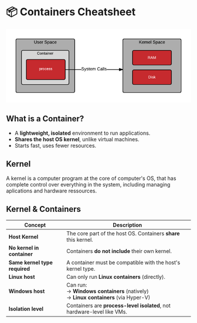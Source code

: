# 📦 Containers Cheatsheet

![kernel and container relionship](./src/kernel.png)

## What is a Container?

- A **lightweight, isolated** environment to run applications.
- **Shares the host OS kernel**, unlike virtual machines.
- Starts fast, uses fewer resources.

## Kernel

A kernel is a computer program at the core of computer's OS, that has complete control over everything in the system, including managing aplications and hardware ressources.

##  Kernel & Containers

| Concept                       | Description                                                                                         |
| ----------------------------- | --------------------------------------------------------------------------------------------------- |
| **Host Kernel**               | The core part of the host OS. Containers **share** this kernel.                                     |
| **No kernel in container**    | Containers **do not include** their own kernel.                                                     |
| **Same kernel type required** | A container must be compatible with the host's kernel type.                                         |
| **Linux host**                | Can only run **Linux containers** (directly).                                                       |
| **Windows host**              | Can run: <br> → **Windows containers** (natively) <br> → **Linux containers** (via Hyper-V) |
| **Isolation level**           | Containers are **process-level isolated**, not hardware-level like VMs.                             |

